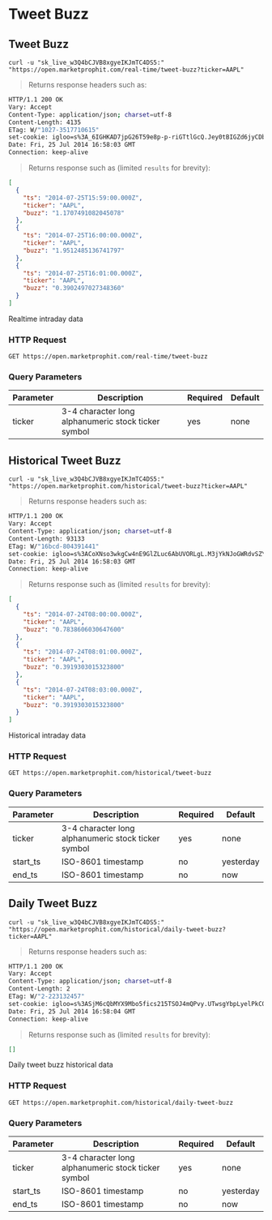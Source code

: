 
# Tweet Buzz


## Tweet Buzz

```shell
curl -u "sk_live_w3Q4bCJVB8xgyeIKJmTC4DS5:" "https://open.marketprophit.com/real-time/tweet-buzz?ticker=AAPL"
```

> Returns response headers such as:

```bash
HTTP/1.1 200 OK
Vary: Accept
Content-Type: application/json; charset=utf-8
Content-Length: 4135
ETag: W/"1027-3517710615"
set-cookie: igloo=s%3A_6IGHKAD7jpG26T59e8p-p-riGTtlGcQ.Jey0tBIGZd6jyCDbH1h0f%2B2PKJRLLqyY2qsKC%2FZozTM; Path=/; Expires=Sat, 26 Jul 2014 16:58:03 GMT; HttpOnly
Date: Fri, 25 Jul 2014 16:58:03 GMT
Connection: keep-alive


```

> Returns response such as (limited `results` for brevity):

```json
[
  {
    "ts": "2014-07-25T15:59:00.000Z",
    "ticker": "AAPL",
    "buzz": "1.1707491082045078"
  },
  {
    "ts": "2014-07-25T16:00:00.000Z",
    "ticker": "AAPL",
    "buzz": "1.9512485136741797"
  },
  {
    "ts": "2014-07-25T16:01:00.000Z",
    "ticker": "AAPL",
    "buzz": "0.3902497027348360"
  }
]
```

Realtime intraday data

### HTTP Request

`GET https://open.marketprophit.com/real-time/tweet-buzz`

### Query Parameters

Parameter | Description | Required | Default
--------- | ----------- | -------- | -------
ticker | 3-4 character long alphanumeric stock ticker symbol | yes | none



## Historical Tweet Buzz

```shell
curl -u "sk_live_w3Q4bCJVB8xgyeIKJmTC4DS5:" "https://open.marketprophit.com/historical/tweet-buzz?ticker=AAPL"
```

> Returns response headers such as:

```bash
HTTP/1.1 200 OK
Vary: Accept
Content-Type: application/json; charset=utf-8
Content-Length: 93133
ETag: W/"16bcd-804391441"
set-cookie: igloo=s%3ACoXNso3wkgCw4nE9GlZLuc6AbUVORLgL.M3jYkNJoGWRdvSZY%2Bzjh60zqofOAaehkPK6bDrykGmk; Path=/; Expires=Sat, 26 Jul 2014 16:58:03 GMT; HttpOnly
Date: Fri, 25 Jul 2014 16:58:03 GMT
Connection: keep-alive


```

> Returns response such as (limited `results` for brevity):

```json
[
  {
    "ts": "2014-07-24T08:00:00.000Z",
    "ticker": "AAPL",
    "buzz": "0.7838606030647600"
  },
  {
    "ts": "2014-07-24T08:01:00.000Z",
    "ticker": "AAPL",
    "buzz": "0.3919303015323800"
  },
  {
    "ts": "2014-07-24T08:03:00.000Z",
    "ticker": "AAPL",
    "buzz": "0.3919303015323800"
  }
]
```

Historical intraday data

### HTTP Request

`GET https://open.marketprophit.com/historical/tweet-buzz`

### Query Parameters

Parameter | Description | Required | Default
--------- | ----------- | -------- | -------
ticker | 3-4 character long alphanumeric stock ticker symbol | yes | none
start_ts | ISO-8601 timestamp | no | yesterday
end_ts | ISO-8601 timestamp | no | now


## Daily Tweet Buzz

```shell
curl -u "sk_live_w3Q4bCJVB8xgyeIKJmTC4DS5:" "https://open.marketprophit.com/historical/daily-tweet-buzz?ticker=AAPL"
```

> Returns response headers such as:

```bash
HTTP/1.1 200 OK
Vary: Accept
Content-Type: application/json; charset=utf-8
Content-Length: 2
ETag: W/"2-223132457"
set-cookie: igloo=s%3ASjM6cQbMYX9Mbo5fics215TSOJ4mQPvy.UTwsgYbpLyelPkC0IVKG9RScowWI6RxFN0FLE8RxNFs; Path=/; Expires=Sat, 26 Jul 2014 16:58:04 GMT; HttpOnly
Date: Fri, 25 Jul 2014 16:58:04 GMT
Connection: keep-alive


```

> Returns response such as (limited `results` for brevity):

```json
[]
```

Daily tweet buzz historical data

### HTTP Request

`GET https://open.marketprophit.com/historical/daily-tweet-buzz`

### Query Parameters

Parameter | Description | Required | Default
--------- | ----------- | -------- | -------
ticker | 3-4 character long alphanumeric stock ticker symbol | yes | none
start_ts | ISO-8601 timestamp | no | yesterday
end_ts | ISO-8601 timestamp | no | now

